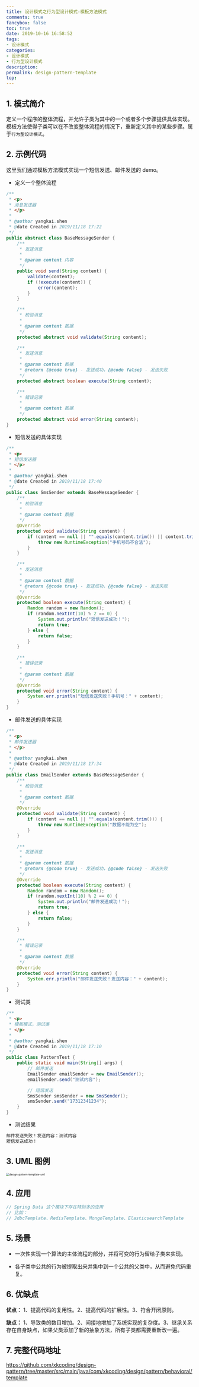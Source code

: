 ```yaml
---
title: 设计模式之行为型设计模式-模板方法模式
comments: true
fancybox: false
toc: true
date: 2019-10-16 16:58:52
tags:
- 设计模式
categories:
- 设计模式
- 行为型设计模式
description:
permalink: design-pattern-template
top:
---
```

## 1. 模式简介

定义一个程序的整体流程，并允许子类为其中的一个或者多个步骤提供具体实现。模板方法使得子类可以在不改变整体流程的情况下，重新定义其中的某些步骤。属于`行为型设计模式`。

<!--more-->

## 2. 示例代码

这里我们通过模板方法模式实现一个短信发送、邮件发送的 demo。

- 定义一个整体流程

```java
/**
 * <p>
 * 消息发送器
 * </p>
 *
 * @author yangkai.shen
 * @date Created in 2019/11/18 17:22
 */
public abstract class BaseMessageSender {
    /**
     * 发送消息
     *
     * @param content 内容
     */
    public void send(String content) {
        validate(content);
        if (!execute(content)) {
            error(content);
        }
    }

    /**
     * 校验消息
     *
     * @param content 数据
     */
    protected abstract void validate(String content);

    /**
     * 发送消息
     *
     * @param content 数据
     * @return {@code true} - 发送成功，{@code false} - 发送失败
     */
    protected abstract boolean execute(String content);

    /**
     * 错误记录
     *
     * @param content 数据
     */
    protected abstract void error(String content);
}
```

- 短信发送的具体实现

```java
/**
 * <p>
 * 短信发送器
 * </p>
 *
 * @author yangkai.shen
 * @date Created in 2019/11/18 17:40
 */
public class SmsSender extends BaseMessageSender {
    /**
     * 校验消息
     *
     * @param content 数据
     */
    @Override
    protected void validate(String content) {
        if (content == null || "".equals(content.trim()) || content.trim().length() != 11) {
            throw new RuntimeException("手机号码不合法");
        }
    }

    /**
     * 发送消息
     *
     * @param content 数据
     * @return {@code true} - 发送成功，{@code false} - 发送失败
     */
    @Override
    protected boolean execute(String content) {
        Random random = new Random();
        if (random.nextInt(10) % 2 == 0) {
            System.out.println("短信发送成功！");
            return true;
        } else {
            return false;
        }
    }

    /**
     * 错误记录
     *
     * @param content 数据
     */
    @Override
    protected void error(String content) {
        System.err.println("短信发送失败！手机号：" + content);
    }
}
```

- 邮件发送的具体实现

```java
/**
 * <p>
 * 邮件发送器
 * </p>
 *
 * @author yangkai.shen
 * @date Created in 2019/11/18 17:34
 */
public class EmailSender extends BaseMessageSender {
    /**
     * 校验消息
     *
     * @param content 数据
     */
    @Override
    protected void validate(String content) {
        if (content == null || "".equals(content.trim())) {
            throw new RuntimeException("数据不能为空");
        }
    }

    /**
     * 发送消息
     *
     * @param content 数据
     * @return {@code true} - 发送成功，{@code false} - 发送失败
     */
    @Override
    protected boolean execute(String content) {
        Random random = new Random();
        if (random.nextInt(10) % 2 == 0) {
            System.out.println("邮件发送成功！");
            return true;
        } else {
            return false;
        }
    }

    /**
     * 错误记录
     *
     * @param content 数据
     */
    @Override
    protected void error(String content) {
        System.err.println("邮件发送失败！发送内容：" + content);
    }
}
```

- 测试类

```java
/**
 * <p>
 * 模板模式，测试类
 * </p>
 *
 * @author yangkai.shen
 * @date Created in 2019/11/18 17:10
 */
public class PatternTest {
    public static void main(String[] args) {
        // 邮件发送
        EmailSender emailSender = new EmailSender();
        emailSender.send("测试内容");

        // 短信发送
        SmsSender smsSender = new SmsSender();
        smsSender.send("17312341234");
    }
}
```

- 测试结果

```bash
邮件发送失败！发送内容：测试内容
短信发送成功！
```

## 3. UML 图例

<img src="https://static.xkcoding.com/blog/2019-11-21-design-pattern-template-uml.png" alt="design-pattern-template-uml" style="zoom:50%;" />

## 4. 应用

```java
// Spring Data 这个模块下存在特别多的应用
// 比如：
// JdbcTemplate、RedisTemplate、MongoTemplate、ElasticsearchTemplate
```

## 5. 场景

- 一次性实现一个算法的主体流程的部分，并将可变的行为留给子类来实现。

- 各子类中公共的行为被提取出来并集中到一个公共的父类中，从而避免代码重复。

## 6. 优缺点

**优点：** 1、提高代码的复用性。2、提高代码的扩展性。3、符合开闭原则。

**缺点：** 1、导致类的数目增加。2、间接地增加了系统实现的复杂度。3、继承关系存在自身缺点，如果父类添加了新的抽象方法，所有子类都需要重新改一遍。

## 7. 完整代码地址

https://github.com/xkcoding/design-pattern/tree/master/src/main/java/com/xkcoding/design/pattern/behavioral/template